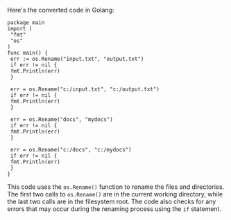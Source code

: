 Here's the converted code in Golang:
```
package main
import (
 "fmt"
 "os"
)
func main() {
 err := os.Rename("input.txt", "output.txt")
 if err != nil {
 fmt.Println(err)
 }
 
 err = os.Rename("c:/input.txt", "c:/output.txt")
 if err != nil {
 fmt.Println(err)
 }
 
 err = os.Rename("docs", "mydocs")
 if err != nil {
 fmt.Println(err)
 }
 
 err = os.Rename("c:/docs", "c:/mydocs")
 if err != nil {
 fmt.Println(err)
 }
}
```
This code uses the `os.Rename()` function to rename the files and directories. The first two calls to `os.Rename()` are in the current working directory, while the last two calls are in the filesystem root. The code also checks for any errors that may occur during the renaming process using the `if` statement.

